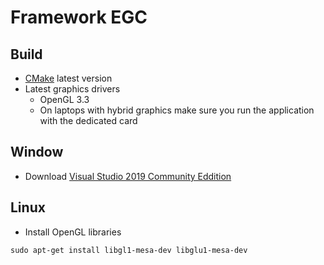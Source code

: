 # Framework EGC

## Build

* [CMake](https://cmake.org/) latest version
* Latest graphics drivers
  * OpenGL 3.3
  * On laptops with hybrid graphics make sure you run the application with the dedicated card

## Window

* Download [Visual Studio 2019 Community Eddition](https://visualstudio.microsoft.com/downloads/)

## Linux

* Install OpenGL libraries
```
sudo apt-get install libgl1-mesa-dev libglu1-mesa-dev
```